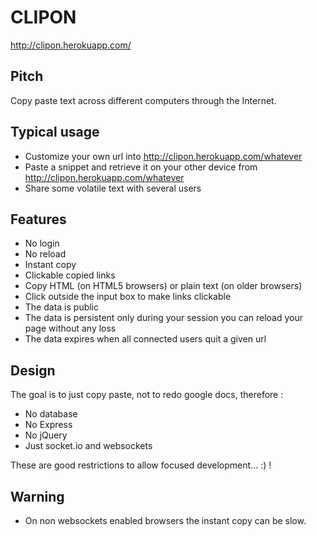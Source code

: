 # CLIPON

<http://clipon.herokuapp.com/>

## Pitch

Copy paste text across different computers through the Internet.

## Typical usage 

* Customize your own url into http://clipon.herokuapp.com/whatever
* Paste a snippet and retrieve it on your other device from http://clipon.herokuapp.com/whatever
* Share some volatile text with several users 

## Features

* No login
* No reload
* Instant copy
* Clickable copied links
* Copy HTML (on HTML5 browsers) or plain text (on older browsers)
* Click outside the input box to make links clickable
* The data is public
* The data is persistent only during your session you can reload your page without any loss
* The data expires when all connected users quit a given url

## Design

The goal is to just copy paste, not to redo google docs, therefore :

* No database
* No Express
* No jQuery
* Just socket.io and websockets

These are good restrictions to allow focused development... :) !

## Warning

* On non websockets enabled browsers the instant copy can be slow.
